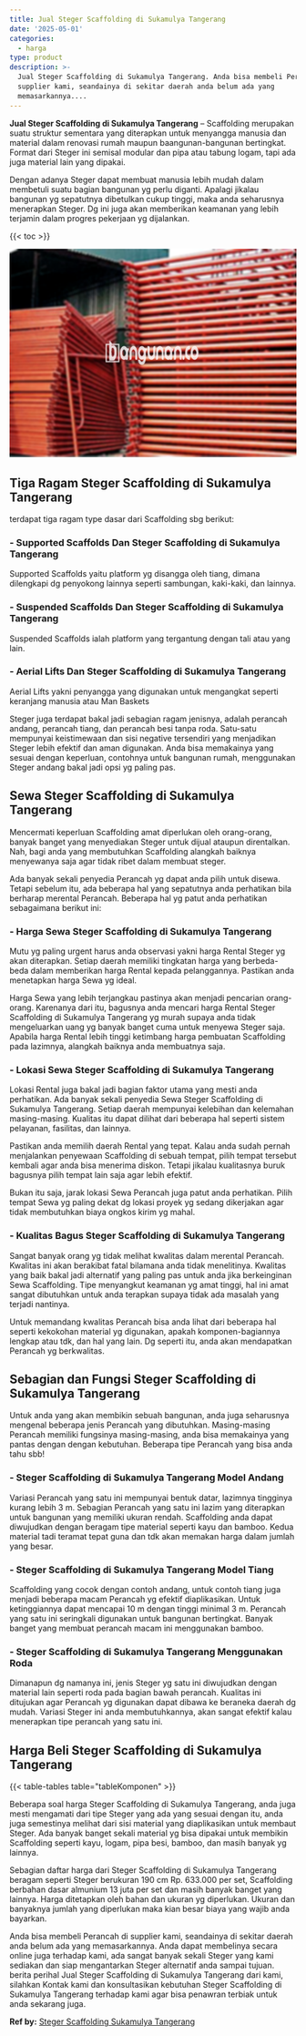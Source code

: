 ```yaml
---
title: Jual Steger Scaffolding di Sukamulya Tangerang
date: '2025-05-01'
categories:
  - harga
type: product
description: >-
  Jual Steger Scaffolding di Sukamulya Tangerang. Anda bisa membeli Perancah di
  supplier kami, seandainya di sekitar daerah anda belum ada yang
  memasarkannya....
---
```


**Jual Steger Scaffolding di Sukamulya Tangerang** – Scaffolding merupakan suatu struktur sementara yang diterapkan untuk menyangga manusia dan material dalam renovasi rumah maupun baangunan-bangunan bertingkat. Format dari Steger ini semisal modular dan pipa atau tabung logam, tapi ada juga material lain yang dipakai.

Dengan adanya Steger dapat membuat manusia lebih mudah dalam membetuli suatu bagian bangunan yg perlu diganti. Apalagi jikalau bangunan yg sepatutnya dibetulkan cukup tinggi, maka anda seharusnya menerapkan Steger. Dg ini juga akan memberikan keamanan yang lebih terjamin dalam progres pekerjaan yg dijalankan.

{{< toc >}}

![Jual Steger Scaffolding di Sukamulya Tangerang](/images/sewa-scaffolding-steger-16.png)

## Tiga Ragam Steger Scaffolding di Sukamulya Tangerang

terdapat tiga ragam type dasar dari Scaffolding sbg berikut:

### \- Supported Scaffolds Dan Steger Scaffolding di Sukamulya Tangerang

Supported Scaffolds yaitu platform yg disangga oleh tiang, dimana dilengkapi dg penyokong lainnya seperti sambungan, kaki-kaki, dan lainnya.

### \- Suspended Scaffolds Dan Steger Scaffolding di Sukamulya Tangerang

Suspended Scaffolds ialah platform yang tergantung dengan tali atau yang lain.

### \- Aerial Lifts Dan Steger Scaffolding di Sukamulya Tangerang

Aerial Lifts yakni penyangga yang digunakan untuk mengangkat seperti keranjang manusia atau Man Baskets

Steger juga terdapat bakal jadi sebagian ragam jenisnya, adalah perancah andang, perancah tiang, dan perancah besi tanpa roda. Satu-satu mempunyai keistimewaan dan sisi negative tersendiri yang menjadikan Steger lebih efektif dan aman digunakan. Anda bisa memakainya yang sesuai dengan keperluan, contohnya untuk bangunan rumah, menggunakan Steger andang bakal jadi opsi yg paling pas.

## Sewa Steger Scaffolding di Sukamulya Tangerang

Mencermati keperluan Scaffolding amat diperlukan oleh orang-orang, banyak banget yang menyediakan Steger untuk dijual ataupun direntalkan. Nah, bagi anda yang membutuhkan Scaffolding alangkah baiknya menyewanya saja agar tidak ribet dalam membuat steger.

Ada banyak sekali penyedia Perancah yg dapat anda pilih untuk disewa. Tetapi sebelum itu, ada beberapa hal yang sepatutnya anda perhatikan bila berharap merental Perancah. Beberapa hal yg patut anda perhatikan sebagaimana berikut ini:

### \- Harga Sewa Steger Scaffolding di Sukamulya Tangerang

Mutu yg paling urgent harus anda observasi yakni harga Rental Steger yg akan diterapkan. Setiap daerah memiliki tingkatan harga yang berbeda-beda dalam memberikan harga Rental kepada pelanggannya. Pastikan anda menetapkan harga Sewa yg ideal.

Harga Sewa yang lebih terjangkau pastinya akan menjadi pencarian orang-orang. Karenanya dari itu, bagusnya anda mencari harga Rental Steger Scaffolding di Sukamulya Tangerang yg murah supaya anda tidak mengeluarkan uang yg banyak banget cuma untuk menyewa Steger saja. Apabila harga Rental lebih tinggi ketimbang harga pembuatan Scaffolding pada lazimnya, alangkah baiknya anda membuatnya saja.

### \- Lokasi Sewa Steger Scaffolding di Sukamulya Tangerang

Lokasi Rental juga bakal jadi bagian faktor utama yang mesti anda perhatikan. Ada banyak sekali penyedia Sewa Steger Scaffolding di Sukamulya Tangerang. Setiap daerah mempunyai kelebihan dan kelemahan masing-masing. Kualitas itu dapat dilihat dari beberapa hal seperti sistem pelayanan, fasilitas, dan lainnya.

Pastikan anda memilih daerah Rental yang tepat. Kalau anda sudah pernah menjalankan penyewaan Scaffolding di sebuah tempat, pilih tempat tersebut kembali agar anda bisa menerima diskon. Tetapi jikalau kualitasnya buruk bagusnya pilih tempat lain saja agar lebih efektif.

Bukan itu saja, jarak lokasi Sewa Perancah juga patut anda perhatikan. Pilih tempat Sewa yg paling dekat dg lokasi proyek yg sedang dikerjakan agar tidak membutuhkan biaya ongkos kirim yg mahal.

### \- Kualitas Bagus Steger Scaffolding di Sukamulya Tangerang

Sangat banyak orang yg tidak melihat kwalitas dalam merental Perancah. Kwalitas ini akan berakibat fatal bilamana anda tidak menelitinya. Kwalitas yang baik bakal jadi alternatif yang paling pas untuk anda jika berkeinginan Sewa Scaffolding. Tipe menyangkut keamanan yg amat tinggi, hal ini amat sangat dibutuhkan untuk anda terapkan supaya tidak ada masalah yang terjadi nantinya.

Untuk memandang kwalitas Perancah bisa anda lihat dari beberapa hal seperti kekokohan material yg digunakan, apakah komponen-bagiannya lengkap atau tdk, dan hal yang lain. Dg seperti itu, anda akan mendapatkan Perancah yg berkwalitas.

## Sebagian dan Fungsi Steger Scaffolding di Sukamulya Tangerang

Untuk anda yang akan membikin sebuah bangunan, anda juga seharusnya mengenal beberapa jenis Perancah yang dibutuhkan. Masing-masing Perancah memiliki fungsinya masing-masing, anda bisa memakainya yang pantas dengan dengan kebutuhan. Beberapa tipe Perancah yang bisa anda tahu sbb!

### \- Steger Scaffolding di Sukamulya Tangerang Model Andang

Variasi Perancah yang satu ini mempunyai bentuk datar, lazimnya tingginya kurang lebih 3 m. Sebagian Perancah yang satu ini lazim yang diterapkan untuk bangunan yang memiliki ukuran rendah. Scaffolding anda dapat diwujudkan dengan beragam tipe material seperti kayu dan bamboo. Kedua material tadi teramat tepat guna dan tdk akan memakan harga dalam jumlah yang besar.

### \- Steger Scaffolding di Sukamulya Tangerang Model Tiang

Scaffolding yang cocok dengan contoh andang, untuk contoh tiang juga menjadi beberapa macam Perancah yg efektif diaplikasikan. Untuk ketinggiannya dapat mencapai 10 m dengan tinggi minimal 3 m. Perancah yang satu ini seringkali digunakan untuk bangunan bertingkat. Banyak banget yang membuat perancah macam ini menggunakan bamboo.

### \- Steger Scaffolding di Sukamulya Tangerang Menggunakan Roda

Dimanapun dg namanya ini, jenis Steger yg satu ini diwujudkan dengan material lain seperti roda pada bagian bawah perancah. Kualitas ini ditujukan agar Perancah yg digunakan dapat dibawa ke beraneka daerah dg mudah. Variasi Steger ini anda membutuhkannya, akan sangat efektif kalau menerapkan tipe perancah yang satu ini.

## Harga Beli Steger Scaffolding di Sukamulya Tangerang

{{< table-tables table="tableKomponen" >}}

Beberapa soal harga Steger Scaffolding di Sukamulya Tangerang, anda juga mesti mengamati dari tipe Steger yang ada yang sesuai dengan itu, anda juga semestinya melihat dari sisi material yang diaplikasikan untuk membaut Steger. Ada banyak banget sekali material yg bisa dipakai untuk membikin Scaffolding seperti kayu, logam, pipa besi, bamboo, dan masih banyak yg lainnya.

Sebagian daftar harga dari Steger Scaffolding di Sukamulya Tangerang beragam seperti Steger berukuran 190 cm Rp. 633.000 per set, Scaffolding berbahan dasar almunium 13 juta per set dan masih banyak banget yang lainnya. Harga ditetapkan oleh bahan dan ukuran yg diperlukan. Ukuran dan banyaknya jumlah yang diperlukan maka kian besar biaya yang wajib anda bayarkan.

Anda bisa membeli Perancah di supplier kami, seandainya di sekitar daerah anda belum ada yang memasarkannya. Anda dapat membelinya secara online juga terhadap kami, ada sangat banyak sekali Steger yang kami sediakan dan siap mengantarkan Steger alternatif anda sampai tujuan. berita perihal Jual Steger Scaffolding di Sukamulya Tangerang dari kami, silahkan Kontak kami dan konsultasikan kebutuhan Steger Scaffolding di Sukamulya Tangerang terhadap kami agar bisa penawran terbiak untuk anda sekarang juga.

**Ref by:** [Steger Scaffolding Sukamulya Tangerang](https://id.wikipedia.org/wiki/Steger)
